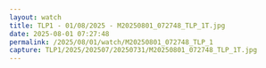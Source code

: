 ```yaml
---
layout: watch
title: TLP1 - 01/08/2025 - M20250801_072748_TLP_1T.jpg
date: 2025-08-01 07:27:48
permalink: /2025/08/01/watch/M20250801_072748_TLP_1
capture: TLP1/2025/202507/20250731/M20250801_072748_TLP_1T.jpg
---
```


